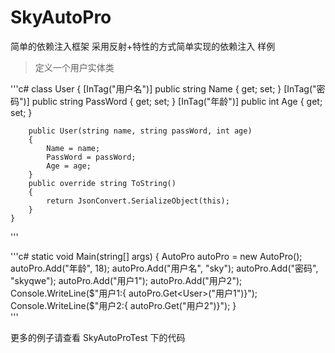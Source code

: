 # SkyAutoPro
简单的依赖注入框架
采用反射+特性的方式简单实现的依赖注入
样例
> 定义一个用户实体类

'''c#
    class User
    {
        [InTag("用户名")]
        public string Name { get; set; }
        [InTag("密码")]
        public string PassWord { get; set; }
        [InTag("年龄")]
        public int Age { get; set; }

        public User(string name, string passWord, int age)
        {
            Name = name;
            PassWord = passWord;
            Age = age;
        }
        public override string ToString()
        {
            return JsonConvert.SerializeObject(this);
        }
    }
'''

'''c#
        static void Main(string[] args)
        {
            AutoPro autoPro = new AutoPro();
            autoPro.Add("年龄", 18);
            autoPro.Add("用户名", "sky");
            autoPro.Add("密码", "skyqwe");
            autoPro.Add<User>("用户1");
            autoPro.Add<User>("用户2");
            Console.WriteLine($"用户1:{ autoPro.Get<User>("用户1")}");
            Console.WriteLine($"用户2:{ autoPro.Get<User>("用户2")}");
        }        
'''

更多的例子请查看 SkyAutoProTest 下的代码
